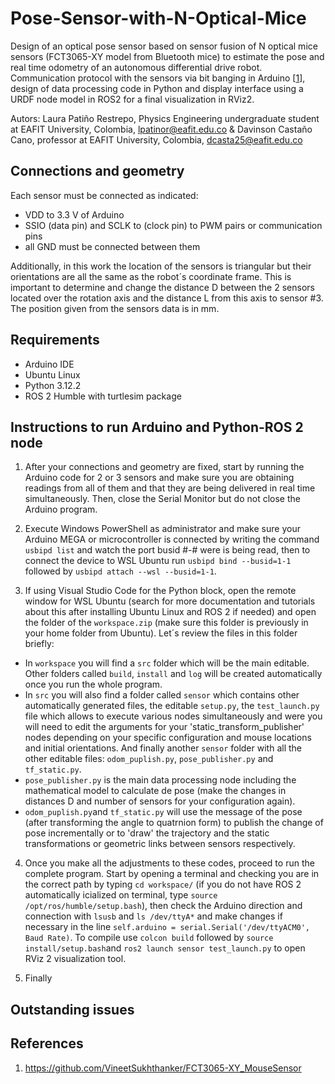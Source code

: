 # Pose-Sensor-with-N-Optical-Mice
Design of an optical pose sensor based on sensor fusion of N optical mice sensors (FCT3065-XY model from Bluetooth mice) to estimate the pose and real time odometry of an autonomous differential drive robot. Communication protocol with the sensors via bit banging in Arduino [[1]], design of data processing code in Python and display interface using a URDF node model in ROS2 for a final visualization in RViz2. 

Autors: Laura Patiño Restrepo, Physics Engineering undergraduate student at EAFIT University, Colombia, lpatinor@eafit.edu.co
& Davinson Castaño Cano, professor at EAFIT University, Colombia, dcasta25@eafit.edu.co
        
## Connections and geometry 
Each sensor must be connected as indicated:
* VDD to 3.3 V of Arduino
* SSIO (data pin) and SCLK to (clock pin) to PWM pairs or communication pins
* all GND must be connected between them

Additionally, in this work the location of the sensors is triangular but their orientations are all the same as the robot´s coordinate frame. This is important to determine and change the distance D between the 2 sensors located over the rotation axis and the distance L from this axis to sensor #3. The position given from the sensors data is in mm. 


## Requirements
* Arduino IDE
* Ubuntu Linux
* Python 3.12.2
* ROS 2 Humble with turtlesim package

## Instructions to run Arduino and Python-ROS 2 node
1. After your connections and geometry are fixed, start by running the Arduino code for 2 or 3 sensors and make sure you are obtaining readings from all of them and that they are being delivered in real time simultaneously. Then, close the Serial Monitor but do not close the Arduino program.

2. Execute Windows PowerShell as administrator and make sure your Arduino MEGA or microcontroller is connected by writing the command `usbipd list` and watch the port busid #-# were is being read, then to connect the device to WSL Ubuntu run `usbipd bind --busid=1-1` followed by `usbipd attach --wsl --busid=1-1`.
 
3. If using Visual Studio Code for the Python block, open the remote window for WSL Ubuntu (search for more documentation and tutorials about this after installing Ubuntu Linux and ROS 2 if needed) and open the folder of the `workspace.zip` (make sure this folder is previously in your home folder from Ubuntu). Let´s review the files in this folder briefly:

* In `workspace` you will find a `src` folder which will be the main editable. Other folders called `build`, `install` and `log` will be created automatically once you run the whole program.
* In `src` you will also find a folder called `sensor` which contains other automatically generated files, the editable `setup.py`, the `test_launch.py` file which allows to execute various nodes simultaneously and were you will need to edit the arguments for your 'static_transform_publisher' nodes depending on your specific configuration and mouse locations and initial orientations. And finally another `sensor` folder with all the other editable files: `odom_puplish.py`, `pose_publisher.py` and `tf_static.py`.
* `pose_publisher.py` is the main data processing node including the mathematical model to calculate de pose (make the changes in distances D and number of sensors for your configuration again).
* `odom_puplish.py`and `tf_static.py` will use the message of the pose (after transforming the angle to quatrnion form) to publish the change of pose incrementally or to 'draw' the trajectory and the static transformations or geometric links between sensors respectively.

4. Once you make all the adjustments to these codes, proceed to run the complete program. Start by opening a terminal and checking you are in the correct path by typing `cd workspace/` (if you do not have ROS 2 automatically icialized on terminal, type `source /opt/ros/humble/setup.bash`), then check the Arduino direction and connection with `lsusb` and `ls /dev/ttyA*` and make changes if necessary in the line `self.arduino = serial.Serial('/dev/ttyACM0', Baud Rate)`. To compile use `colcon build` followed by `source install/setup.bash`and `ros2 launch sensor test_launch.py` to open RViz 2 visualization tool.
   
5. Finally  

   
## Outstanding issues 

## References
[1]: https://github.com/VineetSukhthanker/FCT3065-XY_MouseSensor
1. https://github.com/VineetSukhthanker/FCT3065-XY_MouseSensor
